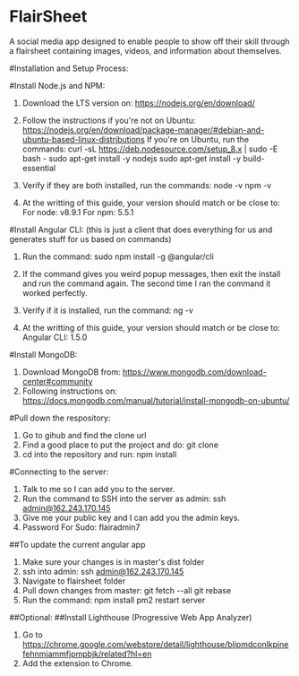 # FlairSheet
A social media app designed to enable people to show off their skill through a flairsheet containing images, videos, and information about themselves.

#Installation  and Setup Process:

#Install Node.js and NPM:
1) Download the LTS version on:
https://nodejs.org/en/download/

2) Follow the instructions if you're not on Ubuntu:        https://nodejs.org/en/download/package-manager/#debian-and-ubuntu-based-linux-distributions
If you're on Ubuntu, run the commands:
    curl -sL https://deb.nodesource.com/setup_8.x | sudo -E bash -
    sudo apt-get install -y nodejs
    sudo apt-get install -y build-essential

3) Verify if they are both installed, run the commands:
    node -v
    npm -v

4) At the writting of this guide, your version should match or be close to:
    For node: v8.9.1
    For npm: 5.5.1

#Install Angular CLI:
(this is just a client that does everything for us and generates stuff for us based on commands)
1) Run the command:
    sudo npm install -g @angular/cli

2) If the command gives you weird popup messages, then exit the install and run the
command again. The second time I ran the command it worked perfectly.

3) Verify if it is installed, run the command:
    ng -v

4) At the writting of this guide, your version should match or be close to:
    Angular CLI: 1.5.0

#Install MongoDB:
1) Download MongoDB from:
https://www.mongodb.com/download-center#community
2) Following instructions on:
https://docs.mongodb.com/manual/tutorial/install-mongodb-on-ubuntu/

#Pull down the respository:
1) Go to gihub and find the clone url
2) Find a good place to put the project and do:
    git clone <url>
3) cd into the repository and run:
    npm install

#Connecting to the server:
1) Talk to me so I can add you to the server.
2) Run the command to SSH into the server as admin:
    ssh admin@162.243.170.145
3) Give me your public key and I can add you the admin keys.
3) Password For Sudo: flairadmin7

##To update the current angular app
1) Make sure your changes is in master's dist folder
2) ssh into admin:
    ssh admin@162.243.170.145
3) Navigate to flairsheet folder
4) Pull down changes from master:
    git fetch --all
    git rebase
5) Run the command:
    npm install
    pm2 restart server

##Optional:
##Install Lighthouse (Progressive Web App Analyzer)
1) Go to https://chrome.google.com/webstore/detail/lighthouse/blipmdconlkpinefehnmjammfjpmpbjk/related?hl=en
2) Add the extension to Chrome.
